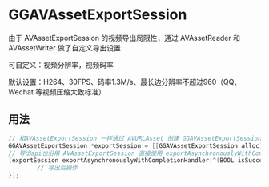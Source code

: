 # GGAVAssetExportSession
由于 AVAssetExportSession 的视频导出局限性，通过 AVAssetReader 和 AVAssetWriter 做了自定义导出设置

可自定义：视频分辨率，视频码率

默认设置：H264、30FPS、码率1.3M/s、最长边分辨率不超过960（QQ、Wechat 等视频压缩大致标准）

## 用法

```objective-c
// 和AVAssetExportSession 一样通过 AVURLAsset 创建 GGAVAssetExportSession
GGAVAssetExportSession *exportSession = [[GGAVAssetExportSession alloc]  initWithAVAsset:videoAsset];
// 导出api也沿用 AVAssetExportSession 直接使用 exportAsynchronouslyWithCompletionHandler
[exportSession exportAsynchronouslyWithCompletionHandler:^(BOOL isSuccessCompress, NSError * _Nullable error) {
		// 导出后操作
}];
```

